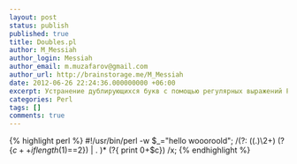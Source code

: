 ```yaml
---
layout: post
status: publish
published: true
title: Doubles.pl
author: M_Messiah
author_login: Messiah
author_email: m.muzafarov@gmail.com
author_url: http://brainstorage.me/M_Messiah
date: 2012-06-26 22:24:36.000000000 +06:00
excerpt: Устранение дублирующихся букв с помощью регулярных выражений Perl
categories: Perl
tags: []
comments: true
---
```

{% highlight perl %}
#!/usr/bin/perl -w
$_="hello woooroold";
/(?:
 ((.)\2+) (?{$c++ if length($1)==2})
 | .
 )*
 (?{ print 0+$c})
/x;
{% endhighlight %}
